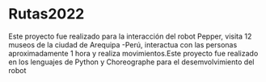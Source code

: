 # Rutas2022
Este proyecto fue realizado para la interacción del robot Pepper, visita 12 museos de la ciudad de Arequipa -Perú, interactua con las personas aproximadamente  1 hora  y realiza movimientos.Este proyecto fue realizado en los lenguajes de Python y Choreographe para el desemvolvimiento del robot
